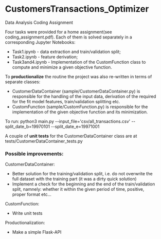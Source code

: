 # CustomersTransactions_Optimizer

Data Analysis Coding Assignment

Four tasks were provided for a home assignment(see coding_assignment.pdf). 
Each of them is solved separately in a corresponding Jupyter Notebooks:
* Task1.ipynb - data extraction and train/validation split;
* Task2.ipynb - feature derivation;
* Task3and4.ipynb - Implementation of the CustomFunction class to compute and minimize a given objective function.

To <b>productionalize</b> the routine the project was also re-written in terms of separate classes:
* CustomerDataContainer (sample/CustomerDataContainer.py) is responsible for the handling of the input data, derivation of the required for the fit model features, train/validation splitting etc.
* CustomFunction (sample/CustomFunction.py) is responsible for the implementation of the given objective function and its minimization.

To run: python3 main.py --input_file='csv/all_transactions.csv' --split_date_b=19970101 --split_date_e=19971001

A couple of <b>unit tests</b> for the CustomerDataContainer class are at tests/CustomerDataContainer_tests.py

<h3>Possible improvements:</h3>
<bf>CustomerDataContainer:</bf> 

* Better solution for the training/validation split, i.e. do not overwrite the full dataset with the training part (it was a dirty quick solution)
* Implement a check for the beginning and the end of the train/validation split, namnely: whether it within the given period of time, positive, proper format etc...

<bf>CustomFunction:</bf>
* Write unit tests

<bf>Productionalization:</bf>
* Make a simple Flask-API 
